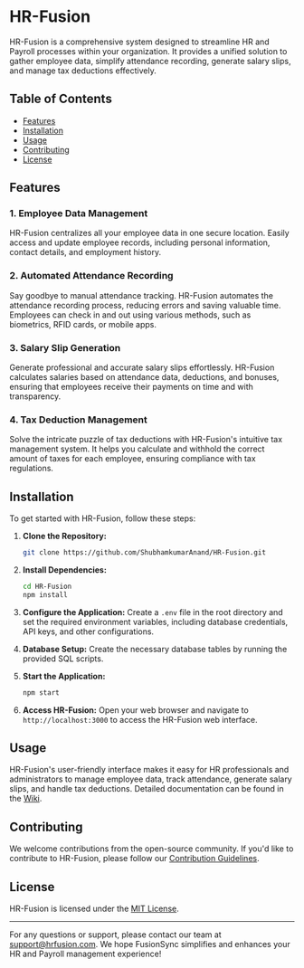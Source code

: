 # HR-Fusion

HR-Fusion is a comprehensive system designed to streamline HR and Payroll processes within your organization. It provides a unified solution to gather employee data, simplify attendance recording, generate salary slips, and manage tax deductions effectively.

## Table of Contents

- [Features](#features)
- [Installation](#installation)
- [Usage](#usage)
- [Contributing](#contributing)
- [License](#license)

## Features

### 1. Employee Data Management

HR-Fusion centralizes all your employee data in one secure location. Easily access and update employee records, including personal information, contact details, and employment history.

### 2. Automated Attendance Recording

Say goodbye to manual attendance tracking. HR-Fusion automates the attendance recording process, reducing errors and saving valuable time. Employees can check in and out using various methods, such as biometrics, RFID cards, or mobile apps.

### 3. Salary Slip Generation

Generate professional and accurate salary slips effortlessly. HR-Fusion calculates salaries based on attendance data, deductions, and bonuses, ensuring that employees receive their payments on time and with transparency.

### 4. Tax Deduction Management

Solve the intricate puzzle of tax deductions with HR-Fusion's intuitive tax management system. It helps you calculate and withhold the correct amount of taxes for each employee, ensuring compliance with tax regulations.

## Installation

To get started with HR-Fusion, follow these steps:

1. **Clone the Repository:**

   ```bash
   git clone https://github.com/ShubhamkumarAnand/HR-Fusion.git
   ```

2. **Install Dependencies:**

   ```bash
   cd HR-Fusion
   npm install
   ```

3. **Configure the Application:**
   Create a `.env` file in the root directory and set the required environment variables, including database credentials, API keys, and other configurations.

4. **Database Setup:**
   Create the necessary database tables by running the provided SQL scripts.

5. **Start the Application:**

   ```bash
   npm start
   ```

6. **Access HR-Fusion:**
   Open your web browser and navigate to `http://localhost:3000` to access the HR-Fusion web interface.

## Usage

HR-Fusion's user-friendly interface makes it easy for HR professionals and administrators to manage employee data, track attendance, generate salary slips, and handle tax deductions. Detailed documentation can be found in the [Wiki](https://github.com/your-username/fusionsync/wiki).

## Contributing

We welcome contributions from the open-source community. If you'd like to contribute to HR-Fusion, please follow our [Contribution Guidelines](CONTRIBUTING.md).

## License

HR-Fusion is licensed under the [MIT License](LICENSE).

---

For any questions or support, please contact our team at <support@hrfusion.com>. We hope FusionSync simplifies and enhances your HR and Payroll management experience!
